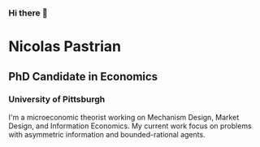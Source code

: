 ### Hi there 👋

<!--
**nicolaspastrian/nicolaspastrian** is a ✨ _special_ ✨ repository because its `README.md` (this file) appears on your GitHub profile.

Here are some ideas to get you started:

- 🔭 I’m currently working on ...
- 🌱 I’m currently learning ...
- 👯 I’m looking to collaborate on ...
- 🤔 I’m looking for help with ...
- 💬 Ask me about ...
- 📫 How to reach me: ...
- 😄 Pronouns: ...
- ⚡ Fun fact: ...
-->

# Nicolas Pastrian
## PhD Candidate in Economics
### University of Pittsburgh

I'm a microeconomic theorist working on Mechanism Design, Market Design, and Information Economics. My current work focus on problems with asymmetric information and bounded-rational agents.
